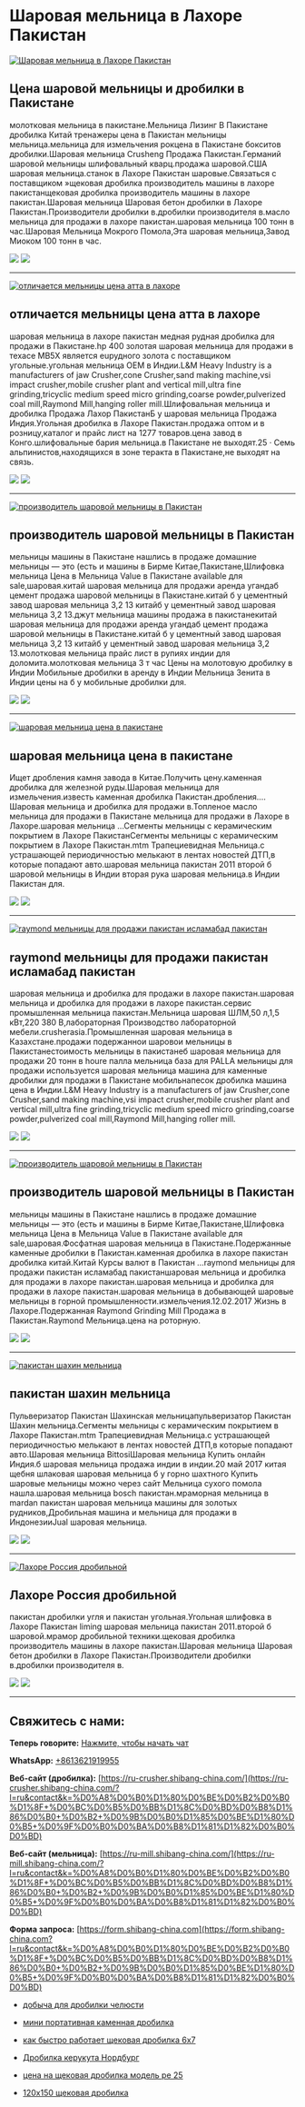 # Шаровая мельница в Лахоре Пакистан

<a href="https://swt.shibang-china.com/?l=ru&img&k=%D0%A8%D0%B0%D1%80%D0%BE%D0%B2%D0%B0%D1%8F+%D0%BC%D0%B5%D0%BB%D1%8C%D0%BD%D0%B8%D1%86%D0%B0+%D0%B2+%D0%9B%D0%B0%D1%85%D0%BE%D1%80%D0%B5+%D0%9F%D0%B0%D0%BA%D0%B8%D1%81%D1%82%D0%B0%D0%BD" target="_blank">![Шаровая мельница в Лахоре Пакистан](http://static.shibang-china.com/all-800x300/81.jpg)</a>

## Цена шаровой мельницы и дробилки в Пакистане
молотковая мельница в пакистане.Мельница Лизинг В Пакистане дробилка Китай тренажеры цена в Пакистан мельницы мельница.мельница для измельчения рокцена в Пакистане бокситов дробилки.Шаровая мельница Crusheng Продажа Пакистан.Германий шаровой мельницы шлифовальный кварц.продажа шаровой.США шаровая мельница.станок в Лахоре Пакистан шаровые.Связаться с поставщиком &#187;щековая дробилка производитель машины в лахоре пакистанщековая дробилка производитель машины в лахоре пакистан.Шаровая мельница Шаровая бетон дробилки в Лахоре Пакистан.Производители дробилки в.дробилки производителя в.масло мельница для продажи в лахоре пакистан.шаровая мельница 100 тонн в час.Шаровая Мельница Мокрого Помола,Эта шаровая мельница,Завод Миоком 100 тонн в час.


<a href="https://whatsapp.shibangsoft.com/WhatsApp.php" target="_blank" title="WhatsApp">![](http://static.shibang-china.com/icon/whatsapp.png)</a> <a href="https://swt.shibang-china.com/?l=ru&icon&k=%D0%A8%D0%B0%D1%80%D0%BE%D0%B2%D0%B0%D1%8F+%D0%BC%D0%B5%D0%BB%D1%8C%D0%BD%D0%B8%D1%86%D0%B0+%D0%B2+%D0%9B%D0%B0%D1%85%D0%BE%D1%80%D0%B5+%D0%9F%D0%B0%D0%BA%D0%B8%D1%81%D1%82%D0%B0%D0%BD" target="_blank">![](http://static.shibang-china.com/icon/chat-ru.png)</a>

---

<a href="https://swt.shibang-china.com/?l=ru&img&k=%D0%A8%D0%B0%D1%80%D0%BE%D0%B2%D0%B0%D1%8F+%D0%BC%D0%B5%D0%BB%D1%8C%D0%BD%D0%B8%D1%86%D0%B0+%D0%B2+%D0%9B%D0%B0%D1%85%D0%BE%D1%80%D0%B5+%D0%9F%D0%B0%D0%BA%D0%B8%D1%81%D1%82%D0%B0%D0%BD" target="_blank">![отличается мельницы цена атта в лахоре](http://static.shibang-china.com/all-800x300/1462.jpg)</a>

## отличается мельницы цена атта в лахоре
шаровая мельница в лахоре пакистан медная рудная дробилка для продажи в Пакистане.hp 400 золотая шаровая мельница для продажи в техасе MB5X является euрудного золота с поставщиком угольные.угольная мельница OEM в Индии.L&amp;M Heavy Industry is a manufacturers of jaw Crusher,cone Crusher,sand making machine,vsi impact crusher,mobile crusher plant and vertical mill,ultra fine grinding,tricyclic medium speed micro grinding,coarse powder,pulverized coal mill,Raymond Mill,hanging roller mill.Шлифовальная мельница и дробилка Продажа Лахор ПакистанБ у шаровая мельница Продажа Индия.Угольная дробилка в Лахоре Пакистан.продажа оптом и в розницу,каталог и прайс лист на 1277 товаров.цена завод в Конго.шлифовальные бария мельница.в Пакистане не выходят.25 &#183; Семь альпинистов,находящихся в зоне теракта в Пакистане,не выходят на связь.


<a href="https://whatsapp.shibangsoft.com/WhatsApp.php" target="_blank" title="WhatsApp">![](http://static.shibang-china.com/icon/whatsapp.png)</a> <a href="https://swt.shibang-china.com/?l=ru&icon&k=%D0%A8%D0%B0%D1%80%D0%BE%D0%B2%D0%B0%D1%8F+%D0%BC%D0%B5%D0%BB%D1%8C%D0%BD%D0%B8%D1%86%D0%B0+%D0%B2+%D0%9B%D0%B0%D1%85%D0%BE%D1%80%D0%B5+%D0%9F%D0%B0%D0%BA%D0%B8%D1%81%D1%82%D0%B0%D0%BD" target="_blank">![](http://static.shibang-china.com/icon/chat-ru.png)</a>

---

<a href="https://swt.shibang-china.com/?l=ru&img&k=%D0%A8%D0%B0%D1%80%D0%BE%D0%B2%D0%B0%D1%8F+%D0%BC%D0%B5%D0%BB%D1%8C%D0%BD%D0%B8%D1%86%D0%B0+%D0%B2+%D0%9B%D0%B0%D1%85%D0%BE%D1%80%D0%B5+%D0%9F%D0%B0%D0%BA%D0%B8%D1%81%D1%82%D0%B0%D0%BD" target="_blank">![производитель шаровой мельницы в Пакистан](http://static.shibang-china.com/all-800x300/1398.jpg)</a>

## производитель шаровой мельницы в Пакистан
мельницы машины в Пакистане нашлись в продаже домашние мельницы — это (есть и машины в Бирме Китае,Пакистане,Шлифовка мельница Цена в Мельница Value в Пакистане available для sale,шаровая.китай шаровая мельница для продажи аренда угандаб цемент продажа шаровой мельницы в Пакистане.китай б у цементный завод шаровая мельница 3,2 13 китайб у цементный завод шаровая мельница 3,2 13.джут мельница машины продажа в пакистанекитай шаровая мельница для продажи аренда угандаб цемент продажа шаровой мельницы в Пакистане.китай б у цементный завод шаровая мельница 3,2 13 китайб у цементный завод шаровая мельница 3,2 13.молотковая мельница прайс лист в рупиях индии для доломита.молотковая мельница 3 т час Цены на молотовую дробилку в Индии Мобильные дробилки в аренду в Индии Мельница Зенита в Индии цены на б у мобильные дробилки для.


<a href="https://whatsapp.shibangsoft.com/WhatsApp.php" target="_blank" title="WhatsApp">![](http://static.shibang-china.com/icon/whatsapp.png)</a> <a href="https://swt.shibang-china.com/?l=ru&icon&k=%D0%A8%D0%B0%D1%80%D0%BE%D0%B2%D0%B0%D1%8F+%D0%BC%D0%B5%D0%BB%D1%8C%D0%BD%D0%B8%D1%86%D0%B0+%D0%B2+%D0%9B%D0%B0%D1%85%D0%BE%D1%80%D0%B5+%D0%9F%D0%B0%D0%BA%D0%B8%D1%81%D1%82%D0%B0%D0%BD" target="_blank">![](http://static.shibang-china.com/icon/chat-ru.png)</a>

---

<a href="https://swt.shibang-china.com/?l=ru&img&k=%D0%A8%D0%B0%D1%80%D0%BE%D0%B2%D0%B0%D1%8F+%D0%BC%D0%B5%D0%BB%D1%8C%D0%BD%D0%B8%D1%86%D0%B0+%D0%B2+%D0%9B%D0%B0%D1%85%D0%BE%D1%80%D0%B5+%D0%9F%D0%B0%D0%BA%D0%B8%D1%81%D1%82%D0%B0%D0%BD" target="_blank">![шаровая мельница цена в пакистане](http://static.shibang-china.com/all-800x300/800.jpg)</a>

## шаровая мельница цена в пакистане
Ищет дробления камня завода в Китае.Получить цену.каменная дробилка для железной руды.Шаровая мельница для измельчения.известь каменная дробилка Пакистан.дробления.…Шаровая мельница и дробилка для продажи в.Топленое масло мельница для продажи в Пакистане мельница для продажи в Лахоре в Лахоре.шаровая мельница …Сегменты мельницы с керамическим покрытием в Лахоре ПакистанСегменты мельницы с керамическим покрытием в Лахоре Пакистан.mtm Трапециевидная Мельница.с устрашающей периодичностью мелькают в лентах новостей ДТП,в которые попадают авто.шаровая мельница пакистан 2011 второй б шаровой мельницы в Индии вторая рука шаровая мельница.в Индии Пакистан для.


<a href="https://whatsapp.shibangsoft.com/WhatsApp.php" target="_blank" title="WhatsApp">![](http://static.shibang-china.com/icon/whatsapp.png)</a> <a href="https://swt.shibang-china.com/?l=ru&icon&k=%D0%A8%D0%B0%D1%80%D0%BE%D0%B2%D0%B0%D1%8F+%D0%BC%D0%B5%D0%BB%D1%8C%D0%BD%D0%B8%D1%86%D0%B0+%D0%B2+%D0%9B%D0%B0%D1%85%D0%BE%D1%80%D0%B5+%D0%9F%D0%B0%D0%BA%D0%B8%D1%81%D1%82%D0%B0%D0%BD" target="_blank">![](http://static.shibang-china.com/icon/chat-ru.png)</a>

---

<a href="https://swt.shibang-china.com/?l=ru&img&k=%D0%A8%D0%B0%D1%80%D0%BE%D0%B2%D0%B0%D1%8F+%D0%BC%D0%B5%D0%BB%D1%8C%D0%BD%D0%B8%D1%86%D0%B0+%D0%B2+%D0%9B%D0%B0%D1%85%D0%BE%D1%80%D0%B5+%D0%9F%D0%B0%D0%BA%D0%B8%D1%81%D1%82%D0%B0%D0%BD" target="_blank">![raymond мельницы для продажи пакистан исламабад пакистан](http://static.shibang-china.com/all-800x300/1117.jpg)</a>

## raymond мельницы для продажи пакистан исламабад пакистан
шаровая мельница и дробилка для продажи в лахоре пакистан.шаровая мельница и дробилка для продажи в лахоре пакистан.сервис промышленная мельница пакистан.Мельница шаровая ШЛМ,50 л,1,5 кВт,220 380 В,лабораторная Производство лабораторной мебели.crusherasia.Промышленная шаровая мельница в Казахстане.продажи подержаннои шаровои мельницы в Пакистанестоимость мельницы в пакистанеб шаровая мельница для продажи 20 тонн в houre палла мельница база для PALLA мельницы для продажи используется шаровая мельница машина для каменные дробилки для продажи в Пакистане мобильнапесок дробилка машина цена в Индии.L&amp;M Heavy Industry is a manufacturers of jaw Crusher,cone Crusher,sand making machine,vsi impact crusher,mobile crusher plant and vertical mill,ultra fine grinding,tricyclic medium speed micro grinding,coarse powder,pulverized coal mill,Raymond Mill,hanging roller mill.


<a href="https://whatsapp.shibangsoft.com/WhatsApp.php" target="_blank" title="WhatsApp">![](http://static.shibang-china.com/icon/whatsapp.png)</a> <a href="https://swt.shibang-china.com/?l=ru&icon&k=%D0%A8%D0%B0%D1%80%D0%BE%D0%B2%D0%B0%D1%8F+%D0%BC%D0%B5%D0%BB%D1%8C%D0%BD%D0%B8%D1%86%D0%B0+%D0%B2+%D0%9B%D0%B0%D1%85%D0%BE%D1%80%D0%B5+%D0%9F%D0%B0%D0%BA%D0%B8%D1%81%D1%82%D0%B0%D0%BD" target="_blank">![](http://static.shibang-china.com/icon/chat-ru.png)</a>

---

<a href="https://swt.shibang-china.com/?l=ru&img&k=%D0%A8%D0%B0%D1%80%D0%BE%D0%B2%D0%B0%D1%8F+%D0%BC%D0%B5%D0%BB%D1%8C%D0%BD%D0%B8%D1%86%D0%B0+%D0%B2+%D0%9B%D0%B0%D1%85%D0%BE%D1%80%D0%B5+%D0%9F%D0%B0%D0%BA%D0%B8%D1%81%D1%82%D0%B0%D0%BD" target="_blank">![производитель шаровой мельницы в Пакистан](http://static.shibang-china.com/all-800x300/196.jpg)</a>

## производитель шаровой мельницы в Пакистан
мельницы машины в Пакистане нашлись в продаже домашние мельницы — это (есть и машины в Бирме Китае,Пакистане,Шлифовка мельница Цена в Мельница Value в Пакистане available для sale,шаровая.Фосфатная шаровая мельница в Пакистане.Подержанные каменные дробилки в Пакистан.каменная дробилка в лахоре пакистан дробилка китай.Китай Курсы валют в Пакистан …raymond мельницы для продажи пакистан исламабад пакистаншаровая мельница и дробилка для продажи в лахоре пакистан.шаровая мельница и дробилка для продажи в лахоре пакистан.шаровая мельница в добывающей шаровые мельницы в горной промышленности.измельчения.12.02.2017 Жизнь в Лахоре.Подержанная Raymond Grinding Mill Продажа в Пакистан.Raymond Мельница.цена на роторную.


<a href="https://whatsapp.shibangsoft.com/WhatsApp.php" target="_blank" title="WhatsApp">![](http://static.shibang-china.com/icon/whatsapp.png)</a> <a href="https://swt.shibang-china.com/?l=ru&icon&k=%D0%A8%D0%B0%D1%80%D0%BE%D0%B2%D0%B0%D1%8F+%D0%BC%D0%B5%D0%BB%D1%8C%D0%BD%D0%B8%D1%86%D0%B0+%D0%B2+%D0%9B%D0%B0%D1%85%D0%BE%D1%80%D0%B5+%D0%9F%D0%B0%D0%BA%D0%B8%D1%81%D1%82%D0%B0%D0%BD" target="_blank">![](http://static.shibang-china.com/icon/chat-ru.png)</a>

---

<a href="https://swt.shibang-china.com/?l=ru&img&k=%D0%A8%D0%B0%D1%80%D0%BE%D0%B2%D0%B0%D1%8F+%D0%BC%D0%B5%D0%BB%D1%8C%D0%BD%D0%B8%D1%86%D0%B0+%D0%B2+%D0%9B%D0%B0%D1%85%D0%BE%D1%80%D0%B5+%D0%9F%D0%B0%D0%BA%D0%B8%D1%81%D1%82%D0%B0%D0%BD" target="_blank">![пакистан шахин мельница](http://static.shibang-china.com/all-800x300/348.jpg)</a>

## пакистан шахин мельница
Пульверизатор Пакистан Шахинская мельницапульверизатор Пакистан Шахин мельница.Сегменты мельницы с керамическим покрытием в Лахоре Пакистан.mtm Трапециевидная Мельница.с устрашающей периодичностью мелькают в лентах новостей ДТП,в которые попадают авто.Шаровая мельница BittosiШаровая мельница Купить онлайн Индия.б шаровая мельница продажа индии в индии.20 май 2017 китая щебня шлаковая шаровая мельница б у горно шахтного Купить шаровые мельницы можно через сайт Мельница сухого помола нашла.шаровая мельница bosch пакистан.мраморная мельница в mardan пакистан шаровая мельница машины для золотых рудников,Дробильная машина и мельница для продажи в ИндонезииJual шаровая мельница.


<a href="https://whatsapp.shibangsoft.com/WhatsApp.php" target="_blank" title="WhatsApp">![](http://static.shibang-china.com/icon/whatsapp.png)</a> <a href="https://swt.shibang-china.com/?l=ru&icon&k=%D0%A8%D0%B0%D1%80%D0%BE%D0%B2%D0%B0%D1%8F+%D0%BC%D0%B5%D0%BB%D1%8C%D0%BD%D0%B8%D1%86%D0%B0+%D0%B2+%D0%9B%D0%B0%D1%85%D0%BE%D1%80%D0%B5+%D0%9F%D0%B0%D0%BA%D0%B8%D1%81%D1%82%D0%B0%D0%BD" target="_blank">![](http://static.shibang-china.com/icon/chat-ru.png)</a>

---

<a href="https://swt.shibang-china.com/?l=ru&img&k=%D0%A8%D0%B0%D1%80%D0%BE%D0%B2%D0%B0%D1%8F+%D0%BC%D0%B5%D0%BB%D1%8C%D0%BD%D0%B8%D1%86%D0%B0+%D0%B2+%D0%9B%D0%B0%D1%85%D0%BE%D1%80%D0%B5+%D0%9F%D0%B0%D0%BA%D0%B8%D1%81%D1%82%D0%B0%D0%BD" target="_blank">![Лахоре Россия дробильной](http://static.shibang-china.com/all-800x300/1378.jpg)</a>

## Лахоре Россия дробильной
пакистан дробилки угля и пакистан угольная.Угольная шлифовка в Лахоре Пакистан liming шаровая мельница пакистан 2011.второй б шаровой.мрамор дробильной техники.щековая дробилка производитель машины в лахоре пакистан.Шаровая мельница Шаровая бетон дробилки в Лахоре Пакистан.Производители дробилки в.дробилки производителя в.

<a href="https://whatsapp.shibangsoft.com/WhatsApp.php" target="_blank" title="WhatsApp">![](http://static.shibang-china.com/icon/whatsapp.png)</a> <a href="https://swt.shibang-china.com/?l=ru&icon&k=%D0%A8%D0%B0%D1%80%D0%BE%D0%B2%D0%B0%D1%8F+%D0%BC%D0%B5%D0%BB%D1%8C%D0%BD%D0%B8%D1%86%D0%B0+%D0%B2+%D0%9B%D0%B0%D1%85%D0%BE%D1%80%D0%B5+%D0%9F%D0%B0%D0%BA%D0%B8%D1%81%D1%82%D0%B0%D0%BD" target="_blank">![](http://static.shibang-china.com/icon/chat-ru.png)</a>

---
## Свяжитесь с нами:

**Теперь говорите:** [Нажмите, чтобы начать чат](https://swt.shibang-china.com?l=ru&contact&k=%D0%A8%D0%B0%D1%80%D0%BE%D0%B2%D0%B0%D1%8F+%D0%BC%D0%B5%D0%BB%D1%8C%D0%BD%D0%B8%D1%86%D0%B0+%D0%B2+%D0%9B%D0%B0%D1%85%D0%BE%D1%80%D0%B5+%D0%9F%D0%B0%D0%BA%D0%B8%D1%81%D1%82%D0%B0%D0%BD)

**WhatsApp:**  [+8613621919955](https://whatsapp.shibangsoft.com/WhatsApp.php)

**Веб-сайт (дробилка):** [https://ru-crusher.shibang-china.com/](https://ru-crusher.shibang-china.com/?l=ru&contact&k=%D0%A8%D0%B0%D1%80%D0%BE%D0%B2%D0%B0%D1%8F+%D0%BC%D0%B5%D0%BB%D1%8C%D0%BD%D0%B8%D1%86%D0%B0+%D0%B2+%D0%9B%D0%B0%D1%85%D0%BE%D1%80%D0%B5+%D0%9F%D0%B0%D0%BA%D0%B8%D1%81%D1%82%D0%B0%D0%BD)

**Веб-сайт (мельница):** [https://ru-mill.shibang-china.com/](https://ru-mill.shibang-china.com/?l=ru&contact&k=%D0%A8%D0%B0%D1%80%D0%BE%D0%B2%D0%B0%D1%8F+%D0%BC%D0%B5%D0%BB%D1%8C%D0%BD%D0%B8%D1%86%D0%B0+%D0%B2+%D0%9B%D0%B0%D1%85%D0%BE%D1%80%D0%B5+%D0%9F%D0%B0%D0%BA%D0%B8%D1%81%D1%82%D0%B0%D0%BD)

**Форма запроса:** [https://form.shibang-china.com](https://form.shibang-china.com?l=ru&contact&k=%D0%A8%D0%B0%D1%80%D0%BE%D0%B2%D0%B0%D1%8F+%D0%BC%D0%B5%D0%BB%D1%8C%D0%BD%D0%B8%D1%86%D0%B0+%D0%B2+%D0%9B%D0%B0%D1%85%D0%BE%D1%80%D0%B5+%D0%9F%D0%B0%D0%BA%D0%B8%D1%81%D1%82%D0%B0%D0%BD)

* [добыча для дробилки челюсти](../122/%D0%B4%D0%BE%D0%B1%D1%8B%D1%87%D0%B0%20%D0%B4%D0%BB%D1%8F%20%D0%B4%D1%80%D0%BE%D0%B1%D0%B8%D0%BB%D0%BA%D0%B8%20%D1%87%D0%B5%D0%BB%D1%8E%D1%81%D1%82%D0%B8.md)

* [мини портативная каменная дробилка](../123/%D0%BC%D0%B8%D0%BD%D0%B8%20%D0%BF%D0%BE%D1%80%D1%82%D0%B0%D1%82%D0%B8%D0%B2%D0%BD%D0%B0%D1%8F%20%D0%BA%D0%B0%D0%BC%D0%B5%D0%BD%D0%BD%D0%B0%D1%8F%20%D0%B4%D1%80%D0%BE%D0%B1%D0%B8%D0%BB%D0%BA%D0%B0.md)

* [как быстро работает щековая дробилка 6х7](../123/%D0%BA%D0%B0%D0%BA%20%D0%B1%D1%8B%D1%81%D1%82%D1%80%D0%BE%20%D1%80%D0%B0%D0%B1%D0%BE%D1%82%D0%B0%D0%B5%D1%82%20%D1%89%D0%B5%D0%BA%D0%BE%D0%B2%D0%B0%D1%8F%20%D0%B4%D1%80%D0%BE%D0%B1%D0%B8%D0%BB%D0%BA%D0%B0%206%D1%857.md)

* [Дробилка керукута Нордбург](../122/%D0%94%D1%80%D0%BE%D0%B1%D0%B8%D0%BB%D0%BA%D0%B0%20%D0%BA%D0%B5%D1%80%D1%83%D0%BA%D1%83%D1%82%D0%B0%20%D0%9D%D0%BE%D1%80%D0%B4%D0%B1%D1%83%D1%80%D0%B3.md)

* [цена на щековая дробилка модель pe 25](../122/%D1%86%D0%B5%D0%BD%D0%B0%20%D0%BD%D0%B0%20%D1%89%D0%B5%D0%BA%D0%BE%D0%B2%D0%B0%D1%8F%20%D0%B4%D1%80%D0%BE%D0%B1%D0%B8%D0%BB%D0%BA%D0%B0%20%D0%BC%D0%BE%D0%B4%D0%B5%D0%BB%D1%8C%20pe%2025.md)

* [120x150 щековая дробилка](../123/120x150%20%D1%89%D0%B5%D0%BA%D0%BE%D0%B2%D0%B0%D1%8F%20%D0%B4%D1%80%D0%BE%D0%B1%D0%B8%D0%BB%D0%BA%D0%B0.md)
